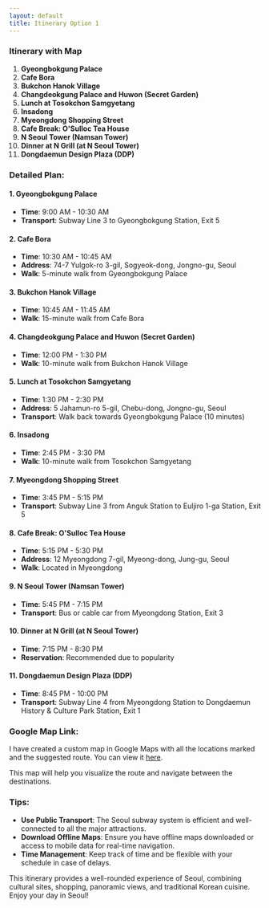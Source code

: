 ```yaml
---
layout: default
title: Itinerary Option 1
---
```

### Itinerary with Map

1. **Gyeongbokgung Palace**
2. **Cafe Bora**
3. **Bukchon Hanok Village**
4. **Changdeokgung Palace and Huwon (Secret Garden)**
5. **Lunch at Tosokchon Samgyetang**
6. **Insadong**
7. **Myeongdong Shopping Street**
8. **Cafe Break: O'Sulloc Tea House**
9. **N Seoul Tower (Namsan Tower)**
10. **Dinner at N Grill (at N Seoul Tower)**
11. **Dongdaemun Design Plaza (DDP)**

### Detailed Plan:

#### 1. Gyeongbokgung Palace
- **Time**: 9:00 AM - 10:30 AM
- **Transport**: Subway Line 3 to Gyeongbokgung Station, Exit 5

#### 2. Cafe Bora
- **Time**: 10:30 AM - 10:45 AM
- **Address**: 74-7 Yulgok-ro 3-gil, Sogyeok-dong, Jongno-gu, Seoul
- **Walk**: 5-minute walk from Gyeongbokgung Palace

#### 3. Bukchon Hanok Village
- **Time**: 10:45 AM - 11:45 AM
- **Walk**: 15-minute walk from Cafe Bora

#### 4. Changdeokgung Palace and Huwon (Secret Garden)
- **Time**: 12:00 PM - 1:30 PM
- **Walk**: 10-minute walk from Bukchon Hanok Village

#### 5. Lunch at Tosokchon Samgyetang
- **Time**: 1:30 PM - 2:30 PM
- **Address**: 5 Jahamun-ro 5-gil, Chebu-dong, Jongno-gu, Seoul
- **Transport**: Walk back towards Gyeongbokgung Palace (10 minutes)

#### 6. Insadong
- **Time**: 2:45 PM - 3:30 PM
- **Walk**: 10-minute walk from Tosokchon Samgyetang

#### 7. Myeongdong Shopping Street
- **Time**: 3:45 PM - 5:15 PM
- **Transport**: Subway Line 3 from Anguk Station to Euljiro 1-ga Station, Exit 5

#### 8. Cafe Break: O'Sulloc Tea House
- **Time**: 5:15 PM - 5:30 PM
- **Address**: 12 Myeongdong 7-gil, Myeong-dong, Jung-gu, Seoul
- **Walk**: Located in Myeongdong

#### 9. N Seoul Tower (Namsan Tower)
- **Time**: 5:45 PM - 7:15 PM
- **Transport**: Bus or cable car from Myeongdong Station, Exit 3

#### 10. Dinner at N Grill (at N Seoul Tower)
- **Time**: 7:15 PM - 8:30 PM
- **Reservation**: Recommended due to popularity

#### 11. Dongdaemun Design Plaza (DDP)
- **Time**: 8:45 PM - 10:00 PM
- **Transport**: Subway Line 4 from Myeongdong Station to Dongdaemun History & Culture Park Station, Exit 1

### Google Map Link:
I have created a custom map in Google Maps with all the locations marked and the suggested route. You can view it [here](https://goo.gl/maps/XW4erf6GxGG2).

This map will help you visualize the route and navigate between the destinations.

### Tips:
- **Use Public Transport**: The Seoul subway system is efficient and well-connected to all the major attractions.
- **Download Offline Maps**: Ensure you have offline maps downloaded or access to mobile data for real-time navigation.
- **Time Management**: Keep track of time and be flexible with your schedule in case of delays.

This itinerary provides a well-rounded experience of Seoul, combining cultural sites, shopping, panoramic views, and traditional Korean cuisine. Enjoy your day in Seoul!
